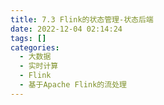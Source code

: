 ```yaml
---
title: 7.3 Flink的状态管理-状态后端  
date: 2022-12-04 02:14:24  
tags: []  
categories:
  - 大数据
  - 实时计算
  - Flink
  - 基于Apache Flink的流处理
---
```

